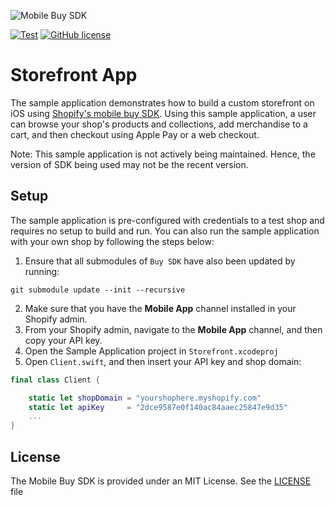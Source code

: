 ![Mobile Buy SDK](https://cloud.githubusercontent.com/assets/5244861/26738020/885c12ac-479a-11e7-8914-2853ec09f89f.png)

[![Test](https://github.com/Shopify/mobile-buy-sdk-ios-sample/workflows/Test/badge.svg?event=push)](https://github.com/Shopify/mobile-buy-sdk-ios-sample/actions?query=workflow%3ATest)
[![GitHub license](https://img.shields.io/badge/license-MIT-lightgrey.svg?style=flat)](https://github.com/Shopify/mobile-buy-sdk-ios-sample/blob/master/LICENSE)

# Storefront App

The sample application demonstrates how to build a custom storefront on iOS using [Shopify's mobile buy SDK](https://github.com/Shopify/mobile-buy-sdk-ios). Using this sample application, a user can browse your shop's products and collections, add merchandise to a cart, and then checkout using Apple Pay or a web checkout.

Note: This sample application is not actively being maintained. Hence, the version of SDK being used may not be the recent version. 

## Setup

The sample application is pre-configured with credentials to a test shop and requires no setup to build and run. You can also run the sample application with your own shop by following the steps below:

1. Ensure that all submodules of `Buy SDK` have also been updated by running:
```
git submodule update --init --recursive
```
2. Make sure that you have the **Mobile App** channel installed in your Shopify admin.
3. From your Shopify admin, navigate to the **Mobile App** channel, and then copy your API key.
4. Open the Sample Application project in `Storefront.xcodeproj`
5. Open `Client.swift`, and then insert your API key and shop domain:

```swift
final class Client {

    static let shopDomain = "yourshophere.myshopify.com"
    static let apiKey     = "2dce9587e0f140ac84aaec25847e9d35"
    ...
}
```

## License

The Mobile Buy SDK is provided under an MIT License.  See the [LICENSE](../../LICENSE) file
